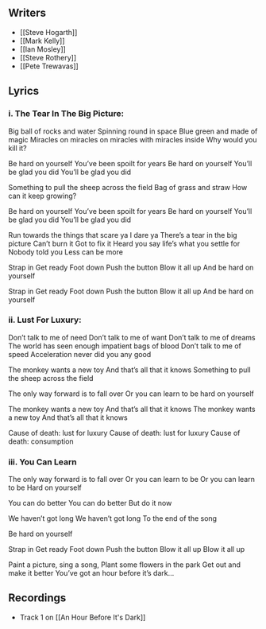 ## Writers

- [[Steve Hogarth]]
- [[Mark Kelly]]
- [[Ian Mosley]]
- [[Steve Rothery]]
- [[Pete Trewavas]]

## Lyrics

### i. The Tear In The Big Picture:

Big ball of rocks and water
Spinning round in space
Blue green and made of magic
Miracles on miracles on miracles with miracles inside
Why would you kill it?

Be hard on yourself
You’ve been spoilt for years
Be hard on yourself
You’ll be glad you did
You’ll be glad you did

Something to pull the sheep across the field
Bag of grass and straw
How can it keep growing?

Be hard on yourself
You’ve been spoilt for years
Be hard on yourself
You’ll be glad you did
You’ll be glad you did

Run towards the things that scare ya
I dare ya
There’s a tear in the big picture
Can’t burn it
Got to fix it
Heard you say life’s what you settle for
Nobody told you
Less can be more

Strap in
Get ready
Foot down
Push the button
Blow it all up
And be hard on yourself

Strap in
Get ready
Foot down
Push the button
Blow it all up
And be hard on yourself

### ii. Lust For Luxury:

Don’t talk to me of need
Don’t talk to me of want
Don’t talk to me of dreams
The world has seen enough impatient bags of blood
Don’t talk to me of speed
Acceleration never did you any good

The monkey wants a new toy
And that’s all that it knows
Something to pull the sheep across the field

The only way forward is to fall over
Or you can learn to be hard on yourself

The monkey wants a new toy
And that’s all that it knows
The monkey wants a new toy
And that’s all that it knows

Cause of death: lust for luxury
Cause of death: lust for luxury
Cause of death: consumption

### iii. You Can Learn

The only way forward is to fall over
Or you can learn to be
Or you can learn to be
Hard on yourself

You can do better
You can do better
But do it now

We haven’t got long
We haven’t got long
To the end of the song

Be hard on yourself

Strap in
Get ready
Foot down
Push the button
Blow it all up
Blow it all up

Paint a picture, sing a song,
Plant some flowers in the park
Get out and make it better
You’ve got an hour before it’s dark…

## Recordings

<!--query:recordings-->
- Track 1 on [[An Hour Before It's Dark]]
<!--/query-->
